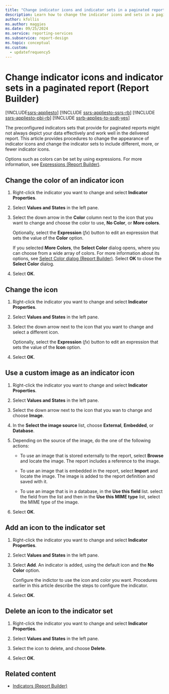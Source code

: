 ```yaml
---
title: "Change indicator icons and indicator sets in a paginated report"
description: Learn how to change the indicator icons and sets in a paginated report to include different, more, or fewer indicator icons to depict data better in Report Builder.
author: kfollis
ms.author: maggies
ms.date: 09/25/2024
ms.service: reporting-services
ms.subservice: report-design
ms.topic: conceptual
ms.custom:
  - updatefrequency5
---
```

# Change indicator icons and indicator sets in a paginated report (Report Builder)

[!INCLUDE[ssrs-appliesto](../../includes/ssrs-appliesto.md)] [!INCLUDE [ssrs-appliesto-ssrs-rb](../../includes/ssrs-appliesto-ssrs-rb.md)] [!INCLUDE [ssrs-appliesto-pbi-rb](../../includes/ssrs-appliesto-pbi-rb.md)] [!INCLUDE [ssrb-applies-to-ssdt-yes](../../includes/ssrb-applies-to-ssdt-yes.md)]

  The preconfigured indicators sets that provide for paginated reports might not always depict your data effectively and work well in the delivered report. This article provides procedures to change the appearance of indicator icons and change the indicator sets to include different, more, or fewer indicator icons.  
  
 Options such as colors can be set by using expressions. For more information, see [Expressions &#40;Report Builder&#41;](../../reporting-services/report-design/expressions-report-builder-and-ssrs.md).  
  
## Change the color of an indicator icon  
  
1.  Right-click the indicator you want to change and select **Indicator Properties**.  
  
1.  Select **Values and States** in the left pane.  
  
1.  Select the down arrow in the **Color** column next to the icon that you want to change and choose the color to use, **No Color**, or **More colors**.  
  
     Optionally, select the **Expression** (*fx*) button to edit an expression that sets the value of the **Color** option.  
  
     If you selected **More Colors**, the **Select Color** dialog opens, where you can choose from a wide array of colors. For more information about its options, see [Select Color dialog &#40;Report Builder&#41;](./formatting-lines-colors-and-images-report-builder-and-ssrs.md). Select **OK** to close the **Select Color** dialog.  
  
1.  Select **OK**.  
  
## Change the icon  
  
1.  Right-click the indicator you want to change and select **Indicator Properties**.  
  
1.  Select **Values and States** in the left pane.  
  
1.  Select the down arrow next to the icon that you want to change and select a different icon.  
  
     Optionally, select the **Expression** (*fx*) button to edit an expression that sets the value of the **Icon** option.  
  
1.  Select **OK**.  
  
## Use a custom image as an indicator icon  
  
1.  Right-click the indicator you want to change and select **Indicator Properties**.  
  
1.  Select **Values and States** in the left pane.  
  
1.  Select the down arrow next to the icon that you wan to change and choose **Image**.  
  
1.  In the **Select the image source** list, choose **External**, **Embedded**, or **Database**.  
  
1.  Depending on the source of the image, do the one of the following actions:  
  
    -   To use an image that is stored externally to the report, select **Browse** and locate the image. The report includes a reference to the image.  
  
    -   To use an image that is embedded in the report, select **Import** and locate the image. The image is added to the report definition and saved with it.  
  
    -   To use an image that is in a database, in the **Use this field** list. select the field from the list and then in the **Use this MIME type** list, select the MIME type of the image.  
  
1.  Select **OK**.  
  
## Add an icon to the indicator set  
  
1.  Right-click the indicator you want to change and select **Indicator Properties**.  
  
1.  Select **Values and States** in the left pane.  
  
1.  Select **Add**. An indicator is added, using the default icon and the **No Color** option.  
  
     Configure the indictor to use the icon and color you want. Procedures earlier in this article describe the steps to configure the indicator.  
  
1.  Select **OK**.  
  
## Delete an icon to the indicator set  
  
1.  Right-click the indicator you want to change and select **Indicator Properties**.  
  
1.  Select **Values and States** in the left pane.  
  
1.  Select the icon to delete, and choose **Delete**.  
  
1.  Select **OK**.  
  
## Related content

- [Indicators &#40;Report Builder&#41;](../../reporting-services/report-design/indicators-report-builder-and-ssrs.md)
